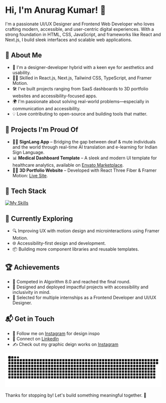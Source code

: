 # Hi, I'm Anurag Kumar! 👋

I'm a passionate UI/UX Designer and Frontend Web Developer who loves crafting modern, accessible, and user-centric digital experiences. With a strong foundation in HTML, CSS, JavaScript, and frameworks like React and Next.js, I build sleek interfaces and scalable web applications.

## 🚀 About Me

- 🎨 I'm a designer-developer hybrid with a keen eye for aesthetics and usability.
- 🧑‍💻 Skilled in React.js, Next.js, Tailwind CSS, TypeScript, and Framer Motion.
- 🛠️ I’ve built projects ranging from SaaS dashboards to 3D portfolio websites and accessibility-focused apps.
- 🌍 I'm passionate about solving real-world problems—especially in communication and accessibility.
- 💡 Love contributing to open-source and building tools that matter.

## 🧠 Projects I'm Proud Of

- 🧏‍♂️ **SignLang App** – Bridging the gap between deaf & mute individuals and the world through real-time AI translation and e-learning for Indian Sign Language.
- 📊 **Medical Dashboard Template** – A sleek and modern UI template for healthcare analytics, available on [Envato Marketplace](https://your-marketplace-link.com).
- 🧑‍🚀 **3D Portfolio Website** – Developed with React Three Fiber & Framer Motion: [Live Site](https://three-d-portfolio-omega.vercel.app).

## 💼 Tech Stack

[![My Skills](https://skillicons.dev/icons?i=html,css,js,ts,react,nextjs,tailwind,figma,photoshop,illustrator,docker,kubernetes,linux,jenkins,redhat,ansible)](https://skillicons.dev)

## 🌱 Currently Exploring

- 🔍 Improving UX with motion design and microinteractions using Framer Motion.
- 🌐 Accessibility-first design and development.
- 📦 Building more component libraries and reusable templates.

## 🏆 Achievements

- 🏁 Competed in Algorithm 8.0 and reached the final round.
- 🌟 Designed and deployed impactful projects with accessibility and inclusivity in mind.
- 💼 Selected for multiple internships as a Frontend Developer and UI/UX Designer.

## 📬 Get in Touch

- 📸 Follow me on [Instagram](https://instagram.com/anuragkumar6873) for design inspo
- 💼 Connect on [LinkedIn](https://linkedin.com/in/anurag-kumar-301243269)
- ✍️ Check out my graphic deign works on [Instagram](https://instagram.com/desi.gnlooms)


<div align="center">
  
  ![snake gif](https://github.com/Archesus/Archesus/blob/output/github-snake-dark.svg)
  
</div>


Thanks for stopping by! Let's build something meaningful together. 🚀
